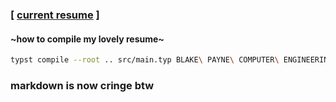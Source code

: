 ### \[ [current resume](/BLAKE%20PAYNE%20COMPUTER%20ENGINEERING%2008-20-2025.pdf) \]

#### ~how to compile my lovely resume~
```bash
typst compile --root .. src/main.typ BLAKE\ PAYNE\ COMPUTER\ ENGINEERING\ 08-20-2025.pdf
```

### markdown is now cringe btw